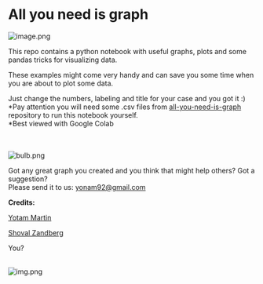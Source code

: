 # All you need is graph
![image.png](https://i.imgur.com/avSHbfM.png)

This repo contains a python notebook with useful graphs, plots and some pandas tricks for visualizing data.

These examples might come very handy and can save you some time when you are about to plot some data.

Just change the numbers, labeling and title for your case and you got it :)<br>
*Pay attention you will need some .csv files from [all-you-need-is-graph](https://github.com/yotammarton/all-you-need-is-graph) repository to run this notebook yourself.<br>
*Best viewed with Google Colab 


<br><br>
![bulb.png](https://i.imgur.com/MNebVqP.png)

Got any great graph you created and you think that might help others? Got a suggestion?<br>
Please send it to us: yonam92@gmail.com



**Credits:**

[Yotam Martin](https://www.linkedin.com/in/yotam-martin-b41493170/)

[Shoval Zandberg](https://www.linkedin.com/in/shoval-zandberg-2b7264195/)

You?
<br><br>

![img.png](https://i.imgur.com/xrm1aVQ.png)
